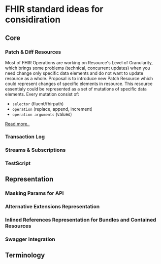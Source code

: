 # FHIR standard ideas for considiration

## Core

### Patch & Diff Resources

Most of FHIR Operations are working on Resource's Level of Granularity, which brings
some problems (technical, concurrent updates) when you need change only specific data 
elements and do not want to update resource as a whole. 
Proposal is to introduce new Patch Resource which could represent
changes of specific elements in resource. This resource essentialy could be 
represented as a set of mutations of specific data elements.
Every mutation consist of: 
* `selector` (fluent/fhirpath)
* `operation` (replace, append, increment)
* `operation arguments`  (values)

[Read more..](patch.md)


### Transaction Log 

### Streams & Subscriptions

### TestScript


## Representation


### Masking Params for API

### Alternative Extensions Representation

### Inlined References Representation for Bundles and Contained Resources

### Swagger integration



## Terminology



